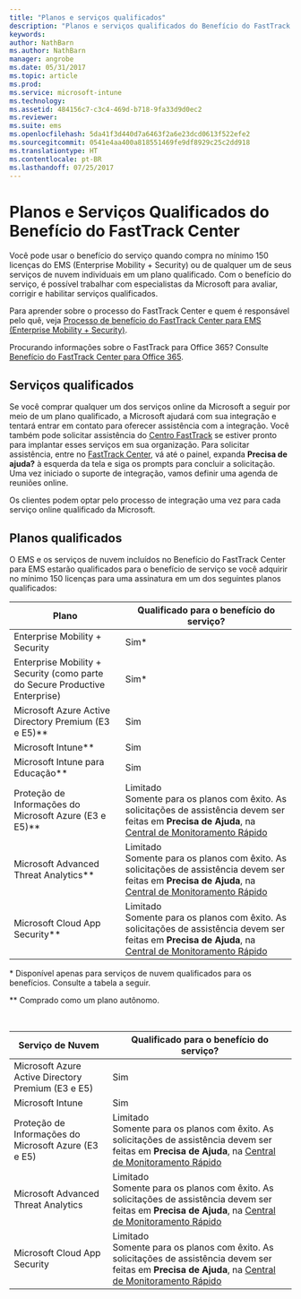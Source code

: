 ```yaml
---
title: "Planos e serviços qualificados"
description: "Planos e serviços qualificados do Benefício do FastTrack Center"
keywords: 
author: NathBarn
ms.author: NathBarn
manager: angrobe
ms.date: 05/31/2017
ms.topic: article
ms.prod: 
ms.service: microsoft-intune
ms.technology: 
ms.assetid: 484156c7-c3c4-469d-b718-9fa33d9d0ec2
ms.reviewer: 
ms.suite: ems
ms.openlocfilehash: 5da41f3d440d7a6463f2a6e23dcd0613f522efe2
ms.sourcegitcommit: 0541e4aa400a818551469fe9df8929c25c2dd918
ms.translationtype: HT
ms.contentlocale: pt-BR
ms.lasthandoff: 07/25/2017
---
```

# <a name="fasttrack-center-benefit-eligible-services-and-plans"></a>Planos e Serviços Qualificados do Benefício do FastTrack Center
Você pode usar o benefício do serviço quando compra no mínimo 150 licenças do EMS (Enterprise Mobility + Security) ou de qualquer um de seus serviços de nuvem individuais em um plano qualificado. Com o benefício do serviço, é possível trabalhar com especialistas da Microsoft para avaliar, corrigir e habilitar serviços qualificados.

Para aprender sobre o processo do FastTrack Center e quem é responsável pelo quê, veja [Processo de benefício do FastTrack Center para EMS (Enterprise Mobility + Security)](fasttrack-center-benefit-process-for-enterprise-mobility-suite-ems.md).

Procurando informações sobre o FastTrack para Office 365? Consulte [Benefício do FastTrack Center para Office 365](https://technet.microsoft.com/library/office-365-onboarding-benefit.aspx).

## <a name="eligible-services"></a>Serviços qualificados
Se você comprar qualquer um dos serviços online da Microsoft a seguir por meio de um plano qualificado, a Microsoft ajudará com sua integração e tentará entrar em contato para oferecer assistência com a integração. Você também pode solicitar assistência do [Centro FastTrack](http://fasttrack.microsoft.com/) se estiver pronto para implantar esses serviços em sua organização. Para solicitar assistência, entre no [FastTrack Center](http://fasttrack.microsoft.com/), vá até o painel, expanda **Precisa de ajuda?** à esquerda da tela e siga os prompts para concluir a solicitação. Uma vez iniciado o suporte de integração, vamos definir uma agenda de reuniões online.

Os clientes podem optar pelo processo de integração uma vez para cada serviço online qualificado da Microsoft.

## <a name="eligible-plans"></a>Planos qualificados
O EMS e os serviços de nuvem incluídos no Benefício do FastTrack Center para EMS estarão qualificados para o benefício de serviço se você adquirir no mínimo 150 licenças para uma assinatura em um dos seguintes planos qualificados:

|Plano|Qualificado para o benefício do serviço?|
|--------|-------------------------------------|
|Enterprise Mobility + Security |Sim\*|
|Enterprise Mobility + Security (como parte do Secure Productive Enterprise)|Sim*|
|Microsoft Azure Active Directory Premium (E3 e E5)** |Sim|
|Microsoft Intune** |Sim|
|Microsoft Intune para Educação**  |Sim |
|Proteção de Informações do Microsoft Azure (E3 e E5)** |Limitado</br>Somente para os planos com êxito. As solicitações de assistência devem ser feitas em **Precisa de Ajuda**, na [Central de Monitoramento Rápido](https://fasttrack.microsoft.com/)|
|Microsoft Advanced Threat Analytics** |Limitado</br>Somente para os planos com êxito. As solicitações de assistência devem ser feitas em **Precisa de Ajuda**, na [Central de Monitoramento Rápido](https://fasttrack.microsoft.com/)|
|Microsoft Cloud App Security** |Limitado</br>Somente para os planos com êxito. As solicitações de assistência devem ser feitas em **Precisa de Ajuda**, na [Central de Monitoramento Rápido](https://fasttrack.microsoft.com/)|

&ast; Disponível apenas para serviços de nuvem qualificados para os benefícios. Consulte a tabela a seguir.

** Comprado como um plano autônomo.

&nbsp;

|Serviço de Nuvem|Qualificado para o benefício do serviço?|
|--------|-------------------------------------|
|Microsoft Azure Active Directory Premium (E3 e E5)|Sim|
|Microsoft Intune|Sim|
|Proteção de Informações do Microsoft Azure (E3 e E5)|Limitado</br>Somente para os planos com êxito. As solicitações de assistência devem ser feitas em **Precisa de Ajuda**, na [Central de Monitoramento Rápido](https://fasttrack.microsoft.com/)|
|Microsoft Advanced Threat Analytics|Limitado</br>Somente para os planos com êxito. As solicitações de assistência devem ser feitas em **Precisa de Ajuda**, na [Central de Monitoramento Rápido](https://fasttrack.microsoft.com/)|
|Microsoft Cloud App Security|Limitado</br>Somente para os planos com êxito. As solicitações de assistência devem ser feitas em **Precisa de Ajuda**, na [Central de Monitoramento Rápido](https://fasttrack.microsoft.com/)|
